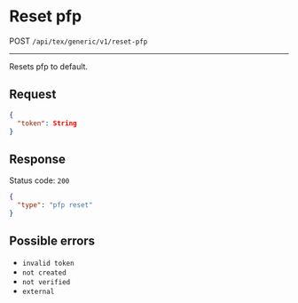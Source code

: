 # Reset pfp

POST `/api/tex/generic/v1/reset-pfp`

---

Resets pfp to default.

## Request

```json
{
  "token": String
}
```

## Response

Status code: `200`

```json
{
  "type": "pfp reset"
}
```

## Possible errors

- `invalid token`
- `not created`
- `not verified`
- `external`
